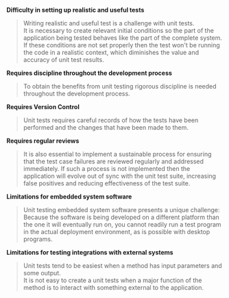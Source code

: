 **Difficulty in setting up realistic and useful tests**

> Writing realistic and useful test is a challenge with unit tests.  
> It is necessary to create relevant initial conditions so the part of the application being tested behaves like the part of the complete system. If these conditions are not set properly then the test won't be running the code in a realistic context, which diminishes the value and accuracy of unit test results.

**Requires discipline throughout the development process**

> To obtain the benefits from unit testing rigorous discipline is needed throughout the development process.

**Requires Version Control**

> Unit tests requires careful records of how the tests have been performed and the changes that have been made to them.

**Requires regular reviews**

> It is also essential to implement a sustainable process for ensuring that the test case failures are reviewed regularly and addressed immediately. If such a process is not implemented then the application will evolve out of sync with the unit test suite, increasing false positives and reducing effectiveness of the test suite.

**Limitations for embedded system software**

> Unit testing embedded system software presents a unique challenge: Because the software is being developed on a different platform than the one it will eventually run on, you cannot readily run a test program in the actual deployment environment, as is possible with desktop programs.

**Limitations for testing integrations with external systems**

> Unit tests tend to be easiest when a method has input parameters and some output.  
> It is not easy to create a unit tests when a major function of the method is to interact with something external to the application.